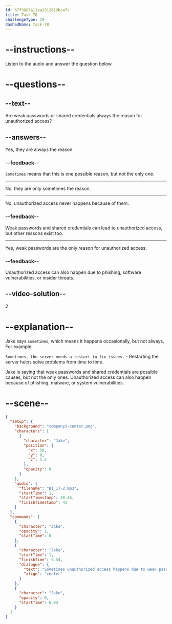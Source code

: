 ```yaml
---
id: 67f3887a11aa2812619bca7c
title: Task 78
challengeType: 19
dashedName: task-78
---
```


<!-- (audio) Jake: Sometimes unauthorized access happens due to weak passwords or shared credentials. -->

# --instructions--

Listen to the audio and answer the question below.

# --questions--

## --text--

Are weak passwords or shared credentials always the reason for unauthorized access?

## --answers--

Yes, they are always the reason.

### --feedback--

`Sometimes` means that this is one possible reason, but not the only one.

---

No, they are only sometimes the reason.

---

No, unauthorized access never happens because of them.

### --feedback--

Weak passwords and shared credentials can lead to unauthorized access, but other reasons exist too.

---

Yes, weak passwords are the only reason for unauthorized access.

### --feedback--

Unauthorized access can also happen due to phishing, software vulnerabilities, or insider threats.

## --video-solution--

2

# --explanation--

Jake says `sometimes`, which means it happens occasionally, but not always. For example:

`Sometimes, the server needs a restart to fix issues.` - Restarting the server helps solve problems from time to time.

Jake is saying that weak passwords and shared credentials are possible causes, but not the only ones. Unauthorized access can also happen because of phishing, malware, or system vulnerabilities.

# --scene--

```json
{
  "setup": {
    "background": "company2-center.png",
    "characters": [
      {
        "character": "Jake",
        "position": {
          "x": 50,
          "y": 0,
          "z": 1.4
        },
        "opacity": 0
      }
    ],
    "audio": {
      "filename": "B1_17-2.mp3",
      "startTime": 1,
      "startTimestamp": 38.46,
      "finishTimestamp": 43
    }
  },
  "commands": [
    {
      "character": "Jake",
      "opacity": 1,
      "startTime": 0
    },
    {
      "character": "Jake",
      "startTime": 1,
      "finishTime": 5.54,
      "dialogue": {
        "text": "Sometimes unauthorized access happens due to weak passwords or shared credentials.",
        "align": "center"
      }
    },
    {
      "character": "Jake",
      "opacity": 0,
      "startTime": 6.04
    }
  ]
}
```

